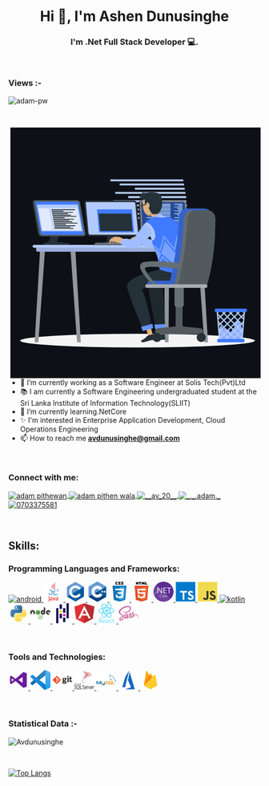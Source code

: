 <h1 align="center">Hi 👋, I'm Ashen Dunusinghe</h1>
<h3 align="center"> I'm .Net Full Stack Developer 💻.</h3>

<br>

<p align="right"> <h3>Views :-</h3> <img src="https://komarev.com/ghpvc/?username=Avdunusinghe&label=Profile%20views&color=0e75b6&style=flat"
    alt="adam-pw" /> 
  </p>

<br>

<p><img align="right" src="https://github.com/Avdunusinghe/Avdunusinghe/blob/main/GITHUB_ANIMATION.gif" alt="Avdunusinghe" /></p>


- 🔭 I’m currently working as a Software Engineer at Solis Tech(Pvt)Ltd
- 📚 I am currently a Software Engineering undergraduated student at the Sri Lanka Institute of Information Technology(SLIIT)
- 🌱 I’m currently learning.NetCore
- ✨ I'm interested in  Enterprise Application Development, Cloud Operations Engineering
- 📫 How to reach me **avdunusinghe@gmail.com**

<br>

<h3 align="left">Connect with me:</h3>
<p align="left">
  <a 
     href="https://www.linkedin.com/in/ashen-dunusinghe-3a39711a1/" 
     target="blank"
     >
    <img 
      align="center"
      src="https://raw.githubusercontent.com/rahuldkjain/github-profile-readme-generator/master/src/images/icons/Social/linked-in-alt.svg"
      alt="adam pithewan" 
      height="30"
      width="40"
     />
  </a>
  <a 
     href="https://www.facebook.com/ashen.vimanga" 
     target="blank"
     >
    <img 
      align="center"
      src="https://raw.githubusercontent.com/rahuldkjain/github-profile-readme-generator/master/src/images/icons/Social/facebook.svg"
      alt="adam pithen wala" 
      height="30"
      width="40" 
      />
  </a>
  <a 
     href="https://www.instagram.com/__av_20__/?hl=en" 
     target="blank"
     >
    <img 
      align="center"
      src="https://raw.githubusercontent.com/rahuldkjain/github-profile-readme-generator/master/src/images/icons/Social/instagram.svg"
      alt="__av_20__" 
      height="30" 
      width="40" 
     />
  </a>
   <a 
     href="live:.cid.71d1e39d9fd31" 
     target="blank"
     >
    <img 
      align="center"
      src="https://raw.githubusercontent.com/rahuldkjain/github-profile-readme-generator/master/src/images/icons/Social/skype.svg"
      alt="_._.adam._" 
      height="30" 
      width="40" 
     />
  </a>
  <a 
     href="https://web.whatsapp.com/" 
     target="blank">
    <img align="center"
      src="https://raw.githubusercontent.com/rahuldkjain/github-profile-readme-generator/master/src/images/icons/Social/whatsapp.svg"
      alt="0703375581" 
      height="30" 
      width="40" 
   />
 </a>
</p>

<br>
<h2 align='left'>Skills:</h2>
<h3 align="left">Programming Languages and Frameworks:</h3>
<p align="left">
    <a href="https://docs.microsoft.com/en-us/dotnet/csharp/" target="_blank" rel="noreferrer"> 
      <img
        src="https://raw.githubusercontent.com/jmnote/z-icons/master/svg/csharp.svg"
        alt="android" 
        width="40" 
        height="40" />
    </a>
    <a href="https://www.javatpoint.com/java-tutorial" target="_blank" rel="noreferrer">
      <img
        src="https://raw.githubusercontent.com/devicons/devicon/master/icons/java/java-original-wordmark.svg"
        alt="android" 
        width="40" 
        height="40" /> 
    </a>   
    <a href="https://www.cprogramming.com/" target="_blank"rel="noreferrer"> 
      <img 
        src="https://raw.githubusercontent.com/devicons/devicon/master/icons/c/c-original.svg"
        alt="c" 
        width="40" 
        height="40" /> 
    </a> 
    <a href="https://www.w3schools.com/cpp/" target="_blank" rel="noreferrer">
       <img 
         src="https://raw.githubusercontent.com/devicons/devicon/master/icons/cplusplus/cplusplus-original.svg"
         alt="cplusplus" 
         width="40" 
         height="40"/>
    </a>
    <a href="https://www.w3schools.com/css/" target="_blank" rel="noreferrer"> 
       <img
         src="https://raw.githubusercontent.com/devicons/devicon/master/icons/css3/css3-original-wordmark.svg" 
         alt="css3"
         width="40"
         height="40"/> 
    </a> 
    <a href="https://www.w3.org/html/" target="_blank" rel="noreferrer"> 
       <img
         src="https://raw.githubusercontent.com/devicons/devicon/master/icons/html5/html5-original-wordmark.svg"
         alt="html5" 
         width="40" 
         height="40" />
    </a>
     <a href="https://www.mysql.com/" target="_blank" rel="noreferrer"> 
      <img
        src="https://github.com/Avdunusinghe/Avdunusinghe/blob/Avdunusinghe-patch-1/Images/IMG_dotNetCore.svg.png"
        alt="mysql" 
        width="40" 
        height="40" /> 
    </a>
    <a href="" target="_blank" rel="noreferrer"> 
       <img
         src="https://raw.githubusercontent.com/devicons/devicon/master/icons/typescript/typescript-original.svg" 
         alt="java" 
         width="40"
         height="40" />
    </a>
    <a href="https://developer.mozilla.org/en-US/docs/Web/JavaScript" target="_blank"rel="noreferrer"> 
       <img
         src="https://raw.githubusercontent.com/devicons/devicon/master/icons/javascript/javascript-original.svg"
         alt="javascript" 
         width="40" 
         height="40" /> 
    </a>
    <a href="https://kotlinlang.org" target="_blank" rel="noreferrer">
         <img 
           src="https://www.vectorlogo.zone/logos/kotlinlang/kotlinlang-icon.svg" 
           alt="kotlin" 
           width="40" 
           height="40" />
    </a>
     <a href="https://www.python.org" target="_blank" rel="noreferrer"> 
      <img
        src="https://raw.githubusercontent.com/devicons/devicon/master/icons/python/python-original.svg" alt="python"
        width="40" 
        height="40" />
    </a>
    <a href="https://nodejs.org" target="_blank" rel="noreferrer"> 
      <img
        src="https://raw.githubusercontent.com/devicons/devicon/master/icons/nodejs/nodejs-original-wordmark.svg"
        alt="nodejs" 
        width="40" 
        height="40" /> 
    </a> 
    <a href="https://pandas.pydata.org/" target="_blank" rel="noreferrer">
      <img
        src="https://raw.githubusercontent.com/devicons/devicon/2ae2a900d2f041da66e950e4d48052658d850630/icons/pandas/pandas-original.svg"
        alt="pandas" 
        width="40" 
        height="40" />
    </a> 
    <a href="" target="_blank" rel="noreferrer"> 
      <img
        src="https://github.com/Avdunusinghe/Avdunusinghe/blob/Avdunusinghe-patch-1/Images/IMG_AngularJs.png"
        alt="react" 
        width="40" 
        height="40" /> 
    </a>
    <a href="https://reactjs.org/" target="_blank" rel="noreferrer"> 
      <img
        src="https://raw.githubusercontent.com/devicons/devicon/master/icons/react/react-original-wordmark.svg"
        alt="react" 
        width="40" 
        height="40" /> 
    </a>
    <a href="https://sass-lang.com" target="_blank" rel="noreferrer"> 
      <img
        src="https://raw.githubusercontent.com/devicons/devicon/master/icons/sass/sass-original.svg" 
        alt="sass" 
        width="40"
        height="40" />
    </a> 
</p>
<br>
<h3 align="left">Tools and Technologies:</h3>
<p align="left">
     <a href="https://www.mysql.com/" target="_blank" rel="noreferrer"> 
      <img
        src="https://github.com/Avdunusinghe/Avdunusinghe/blob/Avdunusinghe-patch-1/Images/IMG_VS.png"
        alt="mysql" 
        width="40" 
        height="40" /> 
    </a>
    <a href="https://www.mysql.com/" target="_blank" rel="noreferrer"> 
      <img
        src="https://github.com/Avdunusinghe/Avdunusinghe/blob/Avdunusinghe-patch-1/Images/IMG_VSCODE.png"
        alt="mysql" 
        width="40" 
        height="40" /> 
    </a>
     <a href="https://www.mysql.com/" target="_blank" rel="noreferrer"> 
      <img
        src="https://raw.githubusercontent.com/devicons/devicon/master/icons/git/git-original-wordmark.svg"
        alt="mysql" 
        width="40" 
        height="40" /> 
    </a>
    <a href="https://www.mysql.com/" target="_blank" rel="noreferrer"> 
      <img
        src="https://github.com/Avdunusinghe/Avdunusinghe/blob/Avdunusinghe-patch-1/Images/IMG_ms%20sql.png"
        alt="mysql" 
        width="40" 
        height="40" /> 
    </a>
    <a href="https://www.mysql.com/" target="_blank" rel="noreferrer"> 
      <img
        src="https://raw.githubusercontent.com/devicons/devicon/master/icons/mysql/mysql-original-wordmark.svg"
        alt="mysql" 
        width="40" 
        height="40" /> 
    </a>
    <a href="https://www.mysql.com/" target="_blank" rel="noreferrer"> 
      <img
        src="https://github.com/Avdunusinghe/Avdunusinghe/blob/Avdunusinghe-patch-1/Images/IMG_azure.png"
        alt="mysql" 
        width="40" 
        height="40" /> 
    </a>
     <a href="https://www.mysql.com/" target="_blank" rel="noreferrer"> 
      <img
        src="https://github.com/Avdunusinghe/Avdunusinghe/blob/Avdunusinghe-patch-1/Images/IMG_firebase.png"
        alt="mysql" 
        width="40" 
        height="40" /> 
    </a>
   
</p>
<br>


<h3>Statistical Data :-</h3>
<p><img align="center"
    src="https://github-readme-stats.vercel.app/api?username=Avdunusinghe&show_icons=true&theme=dark"
    alt="Avdunusinghe" 
    bg_color=#808080/></p>

<br>

[![Top Langs](https://github-readme-stats.vercel.app/api/top-langs/?username=Avdunusinghe&layout=compact)](https://github.com/Avdunusinghe/github-readme-stats)

<br>


